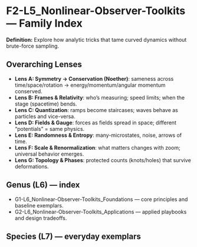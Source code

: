 # F2-L5_Nonlinear-Observer-Toolkits — Family Index
**Definition:** Explore how analytic tricks that tame curved dynamics without brute-force sampling.

## Overarching Lenses

- **Lens A: Symmetry -> Conservation (Noether)**: sameness across time/space/rotation → energy/momentum/angular momentum conserved.
- **Lens B: Frames & Relativity**: who’s measuring; speed limits; when the stage (spacetime) bends.
- **Lens C: Quantization**: ramps become staircases; waves behave as particles and vice-versa.
- **Lens D: Fields & Gauge**: forces as fields spread in space; different “potentials” = same physics.
- **Lens E: Randomness & Entropy**: many-microstates, noise, arrows of time.
- **Lens F: Scale & Renormalization**: what matters changes with zoom; universal behavior emerges.
- **Lens G: Topology & Phases**: protected counts (knots/holes) that survive deformations.

## Genus (L6) — index
- G1-L6_Nonlinear-Observer-Toolkits_Foundations — core principles and baseline exemplars.
- G2-L6_Nonlinear-Observer-Toolkits_Applications — applied playbooks and design tradeoffs.

## Species (L7) — everyday exemplars
